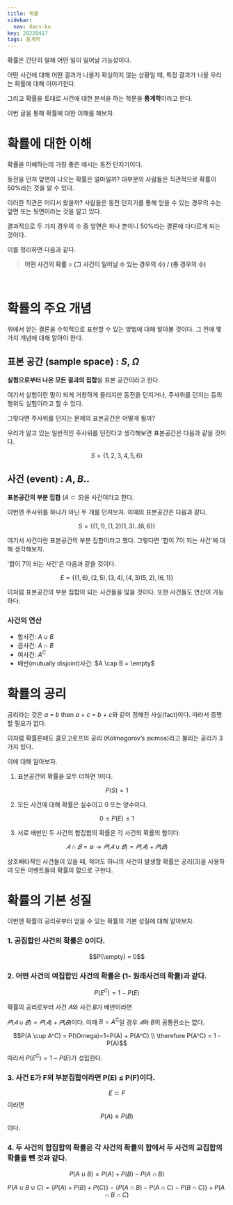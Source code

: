 ```yaml
---
title: 확률
sidebar:
  nav: docs-ko
key: 20220417
tags: 통계학
---
```


확률은 간단히 말해 어떤 일이 일어날 가능성이다.

어떤 사건에 대해 어떤 결과가 나올지 확실하지 않는 상황일 때, 특정 결과가 나올 우리는 확률에 대해 이야기한다.

그리고 확률을 토대로 사건에 대한 분석을 하는 학문을 <b>통계학</b>이라고 한다.

이번 글을 통해 확률에 대한 이해를 해보자.


# 확률에 대한 이해
확률을 이해하는데 가장 좋은 예시는 동전 던지기이다.

동전을 던져 앞면이 나오는 확률은 얼마일까? 대부분의 사람들은 직관적으로 확률이 50%라는 것을 알 수 있다.

이러한 직관은 어디서 왔을까? 사람들은 동전 던지기를 통해 얻을 수 있는 경우의 수는 앞면 또는 뒷면이라는 것을 알고 있다. 

결과적으로 두 가지 경우의 수 중 앞면은 하나 뿐이니 50%라는 결론에 다다르게 되는 것이다. 

이를 정리하면 다음과 같다.

> <b> 어떤 사건의 확률 = (그 사건이 일어날 수 있는 경우의 수) / (총 경우의 수) </b>

<br>

# 확률의 주요 개념

위에서 얻는 결론을 수학적으로 표현할 수 있는 방법에 대해 알아볼 것이다. 그 전에 몇가지 개념에 대해 알아야 한다.

## 표본 공간 (sample space) : $S$, $\Omega$
<b>실험으로부터 나온 모든 결과의 집합</b>을 표본 공간이라고 한다. 

여기서 실험이란 말이 되게 거창하게 들리지만 동전을 던지거나, 주사위를 던지는 등의 행위도 실험이라고 할 수 있다.

그렇다면 주사위를 던지는 문제의 표본공간은 어떻게 될까?

우리가 알고 있는 일반적인 주사위를 던진다고 생각해보면 표본공간은 다음과 같을 것이다.

$$ S =\{1, 2, 3, 4, 5, 6\}$$

## 사건 (event) : $A$, $B$..
<b>표본공간의 부분 집합</b> ($A \subset S)$을 사건이라고 한다. 
<br>

이번엔 주사위를 하나가 아닌 두 개를 던져보자. 이때의 표본공간은 다음과 같다.

$$S =\{(1, 1), (1,2) (1,3)..(6,6)\}$$

여기서 사건이란 표본공간의 부분 집합이라고 했다. 그렇다면 '합이 7이 되는 사건'에 대해 생각해보자.

'합이 7이 되는 사건'은 다음과 같을 것이다.

$$E =\{(1, 6), (2, 5), (3, 4), (4, 3) (5, 2), (6, 1)\}$$

이처럼 표본공간의 부분 집합이 되는 사건들을 많을 것이다. 또한 사건들도 연산이 가능하다.

### 사건의 연산
- 합사건: $A \cup B$
- 곱사건: $A \cap B$
- 여사건: $A^C$
- 배반(mutually disjoint)사건: $A \cap B = \empty$

# 확률의 공리
공리라는 것은 *a = b* then *a + c* = *b + c*와 같이 정해진 사실(fact)이다.  따라서 증명할 필요가 없다. 

이처럼 확률론에도 콜모고로프의 공리 (Kolmogorov’s aximos)라고 불리는 공리가 3가지 있다.  

이에 대해 알아보자.

1. 표본공간의 확률을 모두 더하면 1이다.

$$P(S) = 1$$

2. 모든 사건에 대해 확률은 실수이고 0 또는 양수이다.

$$0 \le P(E) \le 1$$
        
3. 서로 배반인 두 사건의 합집합의 확률은 각 사건의 확률의 합이다. 

$$𝐴 ∩ 𝐵 = ∅  → 𝑃(𝐴∪𝐵)  = 𝑃(𝐴) + 𝑃(𝐵)$$

상호배타적인 사건들이 있을 때, 적어도 하나의 사건이 발생할 확률은 공리(3)을 사용하여 모든 이벤트들의 확률의 합으로 구한다.

# 확률의 기본 성질

이번엔 확률의 공리로부터 얻을 수 있는 확률의 기본 성질에 대해 알아보자.

### 1. 공집합인 사건의 확률은 0이다.

$$P(\empty) = 0$$
        
### 2. 어떤 사건의 여집합인 사건의 확률은 (1- 원래사건의 확률)과 같다.

$$P(E^C) = 1 - P(E)$$

확률의 공리로부터 사건 𝐴와 사건 𝐵가 배반이라면 

$𝑃(𝐴 ∪ 𝐵) = 𝑃(𝐴) + 𝑃(𝐵)$이다. 이때 $B = A^C$일 경우 $𝐴$와 $B$의 공통원소는 없다.
            
$$P(A \cup A^C) = P(\Omega)=1=P(A) + P(A^C) \\ \therefore P(A^C) = 1 - P(A)$$

따라서 $P(E^C) = 1 - P(E)$가 성립한다.
            
### 3. 사건 E가 F의 부분집합이라면 P(E) ≤ P(F)이다.
$$ E \subset F$$
이라면 
$$P(A) \le P(B)$$
이다.
    
### 4. 두 사건의 합집합의 확률은 각 사건의 확률의 합에서 두 사건의 교집합의 확률을 뺀 것과 같다.

$$P(A \cup B) = P(A) + P(B) - P(A \cap B)$$

$$P(A\cup B\cup C) = \{P(A) + P(B) + P(C)\} - \{P(A \cap B) - P(A \cap C) - P(B \cap C)\} + P(A \cap B \cap C)$$
